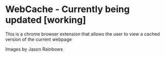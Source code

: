 WebCache - Currently being updated [working]
========

This is a chrome browser extension that allows the user to view a cached version of the current webpage

Images by Jason Rainbows
